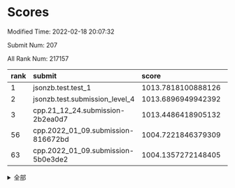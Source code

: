 # Scores

Modified Time: 2022-02-18 20:07:32

Submit Num: 207

All Rank Num: 217157

| rank |               submit               |       score        |       sigma        | pk_num |
| :--- | :--------------------------------- | :----------------- | :----------------- | :----- |
| 1    | jsonzb.test.test_1                 | 1013.7818100888126 | 0.803089526923293  | 4194   |
| 2    | jsonzb.test.submission_level_4     | 1013.6896949942392 | 0.8112481006889493 | 4202   |
| 3    | cpp.21_12_24.submission-2b2ea0d7   | 1013.4486418905132 | 0.801643658104142  | 4198   |
| 56   | cpp.2022_01_09.submission-816672bd | 1004.7221846379309 | 0.717437637481382  | 4192   |
| 63   | cpp.2022_01_09.submission-5b0e3de2 | 1004.1357272148405 | 0.710249226929387  | 4197   |


<details>
<summary>全部</summary>

| rank |                 submit                 |       score        |       sigma        | pk_num |
| :--- | :------------------------------------- | :----------------- | :----------------- | :----- |
| 1    | jsonzb.test.test_1                     | 1013.7818100888126 | 0.803089526923293  | 4194   |
| 2    | jsonzb.test.submission_level_4         | 1013.6896949942392 | 0.8112481006889493 | 4202   |
| 3    | cpp.21_12_24.submission-2b2ea0d7       | 1013.4486418905132 | 0.801643658104142  | 4198   |
| 4    | gobigger.level_3.submission_level_3_8  | 1011.9152282009777 | 0.7935256046833207 | 4205   |
| 5    | gobigger.level_3.submission_level_3_25 | 1011.8350461787829 | 0.7759717460618512 | 4194   |
| 6    | gobigger.level_3.submission_level_3_6  | 1011.6294244510708 | 0.7761010343698058 | 4195   |
| 7    | gobigger.level_3.submission_level_3_7  | 1011.427207041032  | 0.7791656975857006 | 4191   |
| 8    | gobigger.level_3.submission_level_3_13 | 1011.3869056970965 | 0.8005002097107734 | 4195   |
| 9    | gobigger.level_3.submission_level_3_27 | 1011.1317897271314 | 0.7731669757781575 | 4195   |
| 10   | gobigger.level_3.submission_level_3_2  | 1010.9686737209431 | 0.7551854267736423 | 4198   |
| 11   | gobigger.level_3.submission_level_3_16 | 1010.9103242954279 | 0.7703573624472798 | 4199   |
| 12   | gobigger.level_3.submission_level_3_28 | 1010.9062519440605 | 0.7895491606443248 | 4194   |
| 13   | gobigger.level_3.submission_level_3_38 | 1010.8219599815968 | 0.8026331724045401 | 4197   |
| 14   | gobigger.level_3.submission_level_3_1  | 1010.8003454117388 | 0.7780058286067748 | 4195   |
| 15   | gobigger.level_3.submission_level_3_29 | 1010.763690879008  | 0.7875654163557632 | 4197   |
| 16   | gobigger.level_3.submission_level_3_22 | 1010.7530706485788 | 0.7744529477267221 | 4196   |
| 17   | gobigger.level_3.submission_level_3_11 | 1010.7220377941279 | 0.7760955516767022 | 4196   |
| 18   | gobigger.level_3.submission_level_3_10 | 1010.7181600664609 | 0.7707162547591603 | 4193   |
| 19   | gobigger.level_3.submission_level_3_49 | 1010.6212285764113 | 0.7573284578568527 | 4200   |
| 20   | gobigger.level_3.submission_level_3_37 | 1010.5564770867807 | 0.7541657183503495 | 4196   |
| 21   | gobigger.level_3.submission_level_3_30 | 1010.4971688944003 | 0.775019561497817  | 4195   |
| 22   | gobigger.level_3.submission_level_3_21 | 1010.4943164323746 | 0.7725048557291367 | 4192   |
| 23   | gobigger.level_3.submission_level_3_34 | 1010.4413679567873 | 0.7779712919588848 | 4196   |
| 24   | gobigger.level_3.submission_level_3_32 | 1010.3660551780965 | 0.7532251564670466 | 4196   |
| 25   | gobigger.level_3.submission_level_3_39 | 1010.3462080269037 | 0.7574847923836854 | 4202   |
| 26   | gobigger.level_3.submission_level_3_33 | 1010.3246940376446 | 0.7527411654708193 | 4195   |
| 27   | gobigger.level_3.submission_level_3_0  | 1010.3182881695684 | 0.7635277480477216 | 4203   |
| 28   | gobigger.level_3.submission_level_3_20 | 1010.2966307288849 | 0.7603063260597204 | 4191   |
| 29   | gobigger.level_3.submission_level_3_40 | 1010.289418152014  | 0.7777860162732724 | 4198   |
| 30   | gobigger.level_3.submission_level_3_41 | 1010.2560332175742 | 0.7857324236388115 | 4198   |
| 31   | gobigger.level_3.submission_level_3_24 | 1010.1243897059915 | 0.7467679610343111 | 4195   |
| 32   | gobigger.level_3.submission_level_3_48 | 1010.1225005217876 | 0.7741535349377919 | 4195   |
| 33   | gobigger.level_3.submission_level_3_15 | 1010.0371191822597 | 0.7663871249811676 | 4199   |
| 34   | gobigger.level_3.submission_level_3_4  | 1010.0089177306231 | 0.7611364089177335 | 4197   |
| 35   | gobigger.level_3.submission_level_3_31 | 1009.9915963131841 | 0.7597512758178262 | 4192   |
| 36   | gobigger.level_3.submission_level_3_12 | 1009.9507333673427 | 0.7572814921661858 | 4198   |
| 37   | gobigger.level_3.submission_level_3_23 | 1009.8656854530085 | 0.7575640610286066 | 4189   |
| 38   | gobigger.level_3.submission_level_3_43 | 1009.830238623365  | 0.7486589579153943 | 4197   |
| 39   | gobigger.level_3.submission_level_3_19 | 1009.7824478465214 | 0.7670506018517035 | 4196   |
| 40   | gobigger.level_3.submission_level_3_42 | 1009.7262123478482 | 0.7400592160594675 | 4195   |
| 41   | gobigger.level_3.submission_level_3_35 | 1009.6515539814658 | 0.7781930451398785 | 4195   |
| 42   | gobigger.level_3.submission_level_3_9  | 1009.5302272291009 | 0.7528450890189459 | 4201   |
| 43   | gobigger.level_3.submission_level_3_17 | 1009.4357948935487 | 0.7605078761552779 | 4199   |
| 44   | gobigger.level_3.submission_level_3_5  | 1009.4139838422623 | 0.7470339919305873 | 4197   |
| 45   | gobigger.level_3.submission_level_3_26 | 1009.3915064352883 | 0.7773485579851788 | 4193   |
| 46   | gobigger.level_3.submission_level_3_18 | 1009.2868401257014 | 0.7486087296540541 | 4199   |
| 47   | gobigger.level_3.submission_level_3_47 | 1009.279081630769  | 0.7509886219715226 | 4198   |
| 48   | gobigger.level_3.submission_level_3_36 | 1009.1675702531928 | 0.7482182903416363 | 4198   |
| 49   | gobigger.level_3.submission_level_3_46 | 1009.0490095292898 | 0.7511997147425381 | 4196   |
| 50   | gobigger.level_3.submission_level_3_14 | 1008.9805454271508 | 0.7693091605826787 | 4192   |
| 51   | gobigger.level_3.submission_level_3_3  | 1008.7098376803797 | 0.7397819539925997 | 4192   |
| 52   | gobigger.level_3.submission_level_3_44 | 1008.4764446701736 | 0.7464413476675635 | 4196   |
| 53   | gobigger.level_3.submission_level_3_45 | 1008.4365123560027 | 0.7505552360203579 | 4198   |
| 54   | gobigger.level_1.submission_level_1_18 | 1005.061719474777  | 0.7097065392917342 | 4195   |
| 55   | gobigger.level_1.submission_level_1_20 | 1004.9403132269179 | 0.7285541887858934 | 4197   |
| 56   | cpp.2022_01_09.submission-816672bd     | 1004.7221846379309 | 0.717437637481382  | 4192   |
| 57   | gobigger.level_1.submission_level_1_29 | 1004.6655370817314 | 0.7217234098693555 | 4196   |
| 58   | gobigger.level_1.submission_level_1_3  | 1004.3320642660024 | 0.7123532355216836 | 4194   |
| 59   | gobigger.level_1.submission_level_1_49 | 1004.328760195346  | 0.722243046638566  | 4194   |
| 60   | gobigger.level_1.submission_level_1_27 | 1004.2936877780627 | 0.7344613075588688 | 4193   |
| 61   | gobigger.level_1.submission_level_1_22 | 1004.1886812363665 | 0.7139520515182866 | 4196   |
| 62   | gobigger.level_1.submission_level_1_12 | 1004.152780595478  | 0.7230969037797769 | 4197   |
| 63   | cpp.2022_01_09.submission-5b0e3de2     | 1004.1357272148405 | 0.710249226929387  | 4197   |
| 64   | gobigger.level_1.submission_level_1_40 | 1004.0959010203254 | 0.7228857431831198 | 4196   |
| 65   | gobigger.level_1.submission_level_1_35 | 1004.0763208159619 | 0.722108160046215  | 4194   |
| 66   | gobigger.level_1.submission_level_1_32 | 1004.0299720861578 | 0.7276202514921508 | 4196   |
| 67   | gobigger.level_1.submission_level_1_34 | 1003.9887766609957 | 0.7024853718643768 | 4201   |
| 68   | gobigger.level_1.submission_level_1_43 | 1003.9810406570118 | 0.7307844783638586 | 4195   |
| 69   | gobigger.level_1.submission_level_1_9  | 1003.9708518302913 | 0.7193916026903735 | 4197   |
| 70   | gobigger.level_1.submission_level_1_31 | 1003.93973427452   | 0.7152607110302467 | 4200   |
| 71   | gobigger.level_1.submission_level_1_1  | 1003.9313314290767 | 0.7170595916037673 | 4194   |
| 72   | gobigger.level_1.submission_level_1_46 | 1003.8753338179272 | 0.7264078081655937 | 4196   |
| 73   | gobigger.level_1.submission_level_1_14 | 1003.8486115138542 | 0.7173040785618591 | 4197   |
| 74   | gobigger.level_1.submission_level_1_6  | 1003.8072574153426 | 0.7136199281929304 | 4195   |
| 75   | gobigger.level_1.submission_level_1_8  | 1003.7659682634088 | 0.7162637015960422 | 4194   |
| 76   | gobigger.level_1.submission_level_1_38 | 1003.6749058629919 | 0.7036355133014902 | 4190   |
| 77   | gobigger.level_1.submission_level_1_15 | 1003.6630000034289 | 0.716535938336169  | 4196   |
| 78   | gobigger.level_1.submission_level_1_7  | 1003.6405369018545 | 0.7273789534106537 | 4203   |
| 79   | gobigger.level_1.submission_level_1_11 | 1003.5844181167377 | 0.7115665996530701 | 4194   |
| 80   | gobigger.level_1.submission_level_1_36 | 1003.5298378816872 | 0.7195117321995277 | 4195   |
| 81   | gobigger.level_1.submission_level_1_33 | 1003.5283510946934 | 0.7419372663010292 | 4194   |
| 82   | gobigger.level_1.submission_level_1_4  | 1003.4397890194809 | 0.7158940361588414 | 4199   |
| 83   | gobigger.level_1.submission_level_1_17 | 1003.4145683174359 | 0.7096438518396038 | 4196   |
| 84   | gobigger.level_1.submission_level_1_28 | 1003.4123859891719 | 0.7182447560944419 | 4198   |
| 85   | gobigger.level_1.submission_level_1_16 | 1003.3947955703329 | 0.7128697556481782 | 4199   |
| 86   | gobigger.level_1.submission_level_1_37 | 1003.3728814725741 | 0.7173383084709111 | 4194   |
| 87   | gobigger.level_1.submission_level_1_26 | 1003.3200898328204 | 0.7129635080055335 | 4196   |
| 88   | gobigger.level_1.submission_level_1_10 | 1003.2306104437563 | 0.7245229623987156 | 4200   |
| 89   | gobigger.level_1.submission_level_1_44 | 1003.1129107757109 | 0.7113819558070034 | 4195   |
| 90   | gobigger.level_1.submission_level_1_47 | 1003.0272060320953 | 0.7207750618047783 | 4198   |
| 91   | gobigger.level_1.submission_level_1_13 | 1003.0177629207483 | 0.7130252030529843 | 4198   |
| 92   | gobigger.level_1.submission_level_1_0  | 1003.0054575488931 | 0.721643914458454  | 4194   |
| 93   | gobigger.level_1.submission_level_1_23 | 1002.9524314941553 | 0.7076557679075612 | 4199   |
| 94   | gobigger.level_1.submission_level_1_42 | 1002.9313890229344 | 0.7211032217189816 | 4197   |
| 95   | gobigger.level_1.submission_level_1_21 | 1002.8362997135212 | 0.7146575128200329 | 4193   |
| 96   | gobigger.level_1.submission_level_1_45 | 1002.7937047544777 | 0.7157850702491294 | 4197   |
| 97   | gobigger.level_1.submission_level_1_39 | 1002.7555775340495 | 0.7205917686354502 | 4192   |
| 98   | gobigger.level_1.submission_level_1_24 | 1002.7173518450495 | 0.7114981546807311 | 4197   |
| 99   | gobigger.level_1.submission_level_1_30 | 1002.6281576092423 | 0.7189528340434649 | 4202   |
| 100  | gobigger.level_1.submission_level_1_5  | 1002.4669529315343 | 0.7280502419168156 | 4200   |
| 101  | gobigger.level_1.submission_level_1_48 | 1002.419980096948  | 0.7223104433236331 | 4194   |
| 102  | gobigger.level_1.submission_level_1_25 | 1002.358322771414  | 0.7104710700662549 | 4196   |
| 103  | gobigger.level_1.submission_level_1_2  | 1002.3314311888188 | 0.7148916533423701 | 4192   |
| 104  | gobigger.level_1.submission_level_1_41 | 1001.495126211905  | 0.7143342882282663 | 4193   |
| 105  | gobigger.level_1.submission_level_1_19 | 1001.1727407571276 | 0.7056781017891677 | 4199   |
| 106  | gobigger.random.submission_random_1    | 997.042085020377   | 0.717779867542713  | 4197   |
| 107  | gobigger.random.submission_random_9    | 996.8306416700781  | 0.7267253781262046 | 4202   |
| 108  | gobigger.random.submission_random_29   | 996.6661690206727  | 0.7057497458541553 | 4199   |
| 109  | gobigger.random.submission_random_20   | 996.6548323062572  | 0.7027363502991201 | 4192   |
| 110  | gobigger.random.submission_random_30   | 996.6427285818046  | 0.7157566056918707 | 4195   |
| 111  | gobigger.random.submission_random_3    | 996.5881643621962  | 0.7169036501589715 | 4196   |
| 112  | gobigger.random.submission_random_2    | 996.5479589238902  | 0.7067681214868599 | 4194   |
| 113  | gobigger.random.submission_random_22   | 996.4999989697503  | 0.7060147120508015 | 4193   |
| 114  | gobigger.random.submission_random_21   | 996.4950652619143  | 0.7012145125459313 | 4195   |
| 115  | gobigger.random.submission_random_47   | 996.443352892847   | 0.7055713645964222 | 4196   |
| 116  | gobigger.random.submission_random_38   | 996.4268261553517  | 0.7050797788851173 | 4191   |
| 117  | gobigger.random.submission_random_35   | 996.4160036018195  | 0.705360152822474  | 4197   |
| 118  | gobigger.random.submission_random_0    | 996.3919860013355  | 0.7075782339959803 | 4200   |
| 119  | gobigger.random.submission_random_14   | 996.3095401583394  | 0.7024121258262214 | 4196   |
| 120  | gobigger.random.submission_random_5    | 996.2997357825301  | 0.7117928339477427 | 4193   |
| 121  | gobigger.random.submission_random_4    | 996.2658243047583  | 0.7178492803044113 | 4192   |
| 122  | gobigger.random.submission_random_48   | 996.1712790221316  | 0.7158624904911486 | 4194   |
| 123  | gobigger.random.submission_random_18   | 996.1257665314301  | 0.7081466334899634 | 4198   |
| 124  | gobigger.random.submission_random_12   | 996.1099972307846  | 0.7153179032788011 | 4191   |
| 125  | gobigger.random.submission_random_45   | 996.0709973083045  | 0.7151929764820123 | 4199   |
| 126  | gobigger.random.submission_random_46   | 995.9528081867239  | 0.7079207344757662 | 4192   |
| 127  | gobigger.random.submission_random_40   | 995.9404044349743  | 0.7051023718079736 | 4198   |
| 128  | gobigger.random.submission_random_26   | 995.91641237823    | 0.7184033593119721 | 4197   |
| 129  | gobigger.random.submission_random_32   | 995.9017395656251  | 0.7072141772553285 | 4203   |
| 130  | gobigger.random.submission_random_25   | 995.731081664686   | 0.7153761883499266 | 4198   |
| 131  | gobigger.random.submission_random_28   | 995.7235872598808  | 0.6932100846506422 | 4199   |
| 132  | gobigger.random.submission_random_24   | 995.7014861099425  | 0.712232555445     | 4195   |
| 133  | gobigger.random.submission_random_16   | 995.686437482526   | 0.7238842809642397 | 4200   |
| 134  | gobigger.random.submission_random_37   | 995.6754165580239  | 0.7019136146255623 | 4192   |
| 135  | gobigger.random.submission_random_31   | 995.5371513716515  | 0.7135106183117739 | 4192   |
| 136  | gobigger.random.submission_random_34   | 995.5273064316351  | 0.7151980275728265 | 4195   |
| 137  | gobigger.random.submission_random_6    | 995.52551202752    | 0.705788029545387  | 4196   |
| 138  | gobigger.random.submission_random_7    | 995.4477772220025  | 0.7156072050645439 | 4199   |
| 139  | gobigger.random.submission_random_42   | 995.3914733492006  | 0.7263541706166143 | 4195   |
| 140  | gobigger.random.submission_random_10   | 995.3748409522811  | 0.7228634788199751 | 4199   |
| 141  | gobigger.random.submission_random_8    | 995.2833580457561  | 0.710899031738328  | 4198   |
| 142  | gobigger.random.submission_random_15   | 995.2477504924408  | 0.7104233661116504 | 4193   |
| 143  | gobigger.random.submission_random_13   | 995.1775133319375  | 0.7121497179011107 | 4197   |
| 144  | gobigger.random.submission_random_43   | 995.083124974196   | 0.7175731032712295 | 4197   |
| 145  | gobigger.random.submission_random_11   | 995.0771392913086  | 0.7020576458786938 | 4198   |
| 146  | gobigger.random.submission_random_33   | 995.0275757661174  | 0.7304857824817721 | 4200   |
| 147  | gobigger.random.submission_random_44   | 995.0116528933044  | 0.7249314034132895 | 4192   |
| 148  | gobigger.random.submission_random_41   | 994.9768347891531  | 0.7106869934536896 | 4202   |
| 149  | gobigger.random.submission_random_23   | 994.9307120192636  | 0.7141165129964185 | 4198   |
| 150  | gobigger.random.submission_random_27   | 994.8962891331362  | 0.7169292745374004 | 4195   |
| 151  | gobigger.random.submission_random_17   | 994.7694817877435  | 0.7113904803493324 | 4198   |
| 152  | gobigger.random.submission_random_49   | 994.6912339198439  | 0.7030680360254595 | 4200   |
| 153  | gobigger.random.submission_random_19   | 994.5541681043276  | 0.7224208540193188 | 4198   |
| 154  | gobigger.random.submission_random_39   | 994.4000268877523  | 0.7316921007413665 | 4197   |
| 155  | gobigger.random.submission_random_36   | 994.3864389135507  | 0.7108662940379489 | 4195   |
| 156  | gobigger.level_2.submission_level_2_13 | 994.2448623199808  | 0.7276656147910247 | 4199   |
| 157  | gobigger.level_2.submission_level_2_42 | 992.9538711168387  | 0.7430184787007542 | 4204   |
| 158  | gobigger.level_2.submission_level_2_18 | 992.8797352109087  | 0.7221928889317237 | 4193   |
| 159  | gobigger.level_2.submission_level_2_0  | 992.8585111100601  | 0.739210814004274  | 4194   |
| 160  | gobigger.level_2.submission_level_2_48 | 992.8442395621227  | 0.7445562837643553 | 4193   |
| 161  | gobigger.level_2.submission_level_2_33 | 992.8147107849164  | 0.7301081205777705 | 4198   |
| 162  | gobigger.level_2.submission_level_2_10 | 992.8021050880046  | 0.7503178641104735 | 4198   |
| 163  | gobigger.level_2.submission_level_2_17 | 992.7839416252046  | 0.7374616597366641 | 4200   |
| 164  | gobigger.level_2.submission_level_2_40 | 992.6222613959915  | 0.7456944727067323 | 4194   |
| 165  | gobigger.level_2.submission_level_2_6  | 992.6179254518395  | 0.7576420329514024 | 4197   |
| 166  | gobigger.level_2.submission_level_2_21 | 992.4725841338906  | 0.7359784868297999 | 4196   |
| 167  | gobigger.level_2.submission_level_2_29 | 992.4714591402957  | 0.7462499504865915 | 4194   |
| 168  | gobigger.level_2.submission_level_2_14 | 992.3527147348136  | 0.7263434636367575 | 4197   |
| 169  | gobigger.level_2.submission_level_2_41 | 992.336945830717   | 0.7507752731261315 | 4196   |
| 170  | gobigger.level_2.submission_level_2_23 | 992.333622758379   | 0.7410537256789497 | 4201   |
| 171  | gobigger.level_2.submission_level_2_7  | 992.3039224359554  | 0.7421394342444056 | 4190   |
| 172  | gobigger.level_2.submission_level_2_1  | 992.2414016290594  | 0.7389528095971126 | 4194   |
| 173  | gobigger.level_2.submission_level_2_11 | 992.2365429805263  | 0.7558197985080456 | 4195   |
| 174  | gobigger.level_2.submission_level_2_3  | 992.1366167085941  | 0.7302806315535172 | 4198   |
| 175  | gobigger.level_2.submission_level_2_47 | 992.0723646946624  | 0.7538982888617718 | 4196   |
| 176  | gobigger.level_2.submission_level_2_43 | 992.0053675122651  | 0.7571379211430398 | 4194   |
| 177  | gobigger.level_2.submission_level_2_4  | 992.0046067810829  | 0.749019311769335  | 4198   |
| 178  | gobigger.level_2.submission_level_2_46 | 991.9757719999408  | 0.7682271123569612 | 4195   |
| 179  | gobigger.level_2.submission_level_2_31 | 991.8656973800115  | 0.7418466591453526 | 4194   |
| 180  | gobigger.level_2.submission_level_2_2  | 991.8359433976534  | 0.7499808284065318 | 4194   |
| 181  | gobigger.level_2.submission_level_2_12 | 991.7844124556648  | 0.7427070654926501 | 4196   |
| 182  | gobigger.level_2.submission_level_2_19 | 991.7711173266795  | 0.7608594279847244 | 4198   |
| 183  | gobigger.level_2.submission_level_2_15 | 991.704655109566   | 0.7633644828528564 | 4196   |
| 184  | gobigger.level_2.submission_level_2_39 | 991.6424653376771  | 0.7624334549617071 | 4195   |
| 185  | gobigger.level_2.submission_level_2_22 | 991.5960939312847  | 0.7661847299299267 | 4197   |
| 186  | gobigger.level_2.submission_level_2_32 | 991.5793228440705  | 0.7405106461046118 | 4190   |
| 187  | gobigger.level_2.submission_level_2_8  | 991.5077715999823  | 0.7429009871994999 | 4193   |
| 188  | gobigger.level_2.submission_level_2_30 | 991.4904352879809  | 0.7408542932735928 | 4198   |
| 189  | gobigger.level_2.submission_level_2_16 | 991.4137295174746  | 0.7545001896552535 | 4193   |
| 190  | gobigger.level_2.submission_level_2_28 | 991.3344384490342  | 0.7559487850304032 | 4192   |
| 191  | gobigger.level_2.submission_level_2_49 | 991.3165220634404  | 0.7556243137292593 | 4197   |
| 192  | gobigger.level_2.submission_level_2_24 | 991.2910612802973  | 0.7548006635286216 | 4198   |
| 193  | gobigger.level_2.submission_level_2_27 | 991.269226087515   | 0.7477226091786082 | 4197   |
| 194  | gobigger.level_2.submission_level_2_9  | 991.246110584033   | 0.7606379432919151 | 4199   |
| 195  | gobigger.level_2.submission_level_2_5  | 991.2337151860299  | 0.7560757789023512 | 4200   |
| 196  | gobigger.level_2.submission_level_2_25 | 991.2040699811878  | 0.7436041842678459 | 4199   |
| 197  | gobigger.level_2.submission_level_2_35 | 991.0375151335992  | 0.7577554199740533 | 4196   |
| 198  | gobigger.level_2.submission_level_2_38 | 991.0090989418778  | 0.7397880884620397 | 4197   |
| 199  | gobigger.level_2.submission_level_2_37 | 990.965377936982   | 0.7379553599337242 | 4199   |
| 200  | gobigger.level_2.submission_level_2_36 | 990.9356156871636  | 0.7595247471658089 | 4199   |
| 201  | gobigger.level_2.submission_level_2_44 | 990.9153247667505  | 0.7598672056520274 | 4195   |
| 202  | gobigger.level_2.submission_level_2_45 | 990.9132232014903  | 0.7460205278470722 | 4201   |
| 203  | gobigger.level_2.submission_level_2_20 | 990.788671432033   | 0.744514830877862  | 4197   |
| 204  | gobigger.level_2.submission_level_2_26 | 990.7083579923864  | 0.7510932005863539 | 4201   |
| 205  | gobigger.level_2.submission_level_2_34 | 990.034066813613   | 0.7815772914590798 | 4196   |
| 206  | gobigger.none.submission_none_1        | 977.6700184887445  | 1.2605249783965347 | 4197   |
| 207  | gobigger.none.submission_none_0        | 977.3028663136428  | 1.401506377356188  | 4196   |

</details>